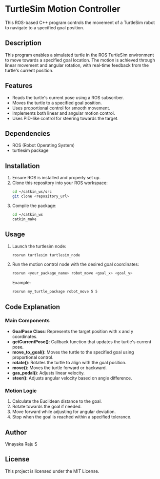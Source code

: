 # TurtleSim Motion Controller

This ROS-based C++ program controls the movement of a TurtleSim robot to navigate to a specified goal position.

## Description
This program enables a simulated turtle in the ROS TurtleSim environment to move towards a specified goal location. The motion is achieved through linear movement and angular rotation, with real-time feedback from the turtle's current position.

## Features
- Reads the turtle's current pose using a ROS subscriber.
- Moves the turtle to a specified goal position.
- Uses proportional control for smooth movement.
- Implements both linear and angular motion control.
- Uses PID-like control for steering towards the target.

## Dependencies
- ROS (Robot Operating System)
- turtlesim package

## Installation
1. Ensure ROS is installed and properly set up.
2. Clone this repository into your ROS workspace:
   ```sh
   cd ~/catkin_ws/src
   git clone <repository_url>
   ```
3. Compile the package:
   ```sh
   cd ~/catkin_ws
   catkin_make
   ```

## Usage
1. Launch the turtlesim node:
   ```sh
   rosrun turtlesim turtlesim_node
   ```
2. Run the motion control node with the desired goal coordinates:
   ```sh
   rosrun <your_package_name> robot_move <goal_x> <goal_y>
   ```
   Example:
   ```sh
   rosrun my_turtle_package robot_move 5 5
   ```

## Code Explanation
### Main Components
- **GoalPose Class**: Represents the target position with x and y coordinates.
- **getCurrentPose()**: Callback function that updates the turtle's current pose.
- **move_to_goal()**: Moves the turtle to the specified goal using proportional control.
- **rotate()**: Rotates the turtle to align with the goal position.
- **move()**: Moves the turtle forward or backward.
- **gas_pedal()**: Adjusts linear velocity.
- **steer()**: Adjusts angular velocity based on angle difference.

### Motion Logic
1. Calculate the Euclidean distance to the goal.
2. Rotate towards the goal if needed.
3. Move forward while adjusting for angular deviation.
4. Stop when the goal is reached within a specified tolerance.

## Author
Vinayaka Raju S

## License
This project is licensed under the MIT License.

